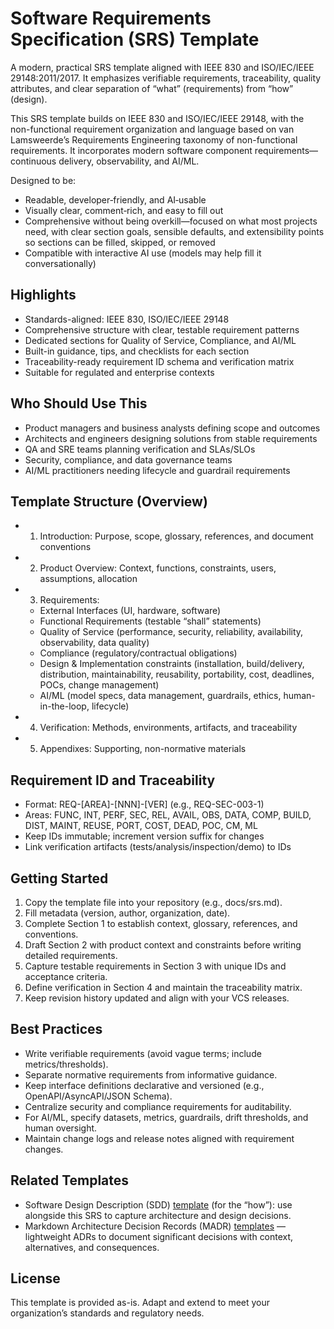 # Software Requirements Specification (SRS) Template

A modern, practical SRS template aligned with IEEE 830 and ISO/IEC/IEEE 29148:2011/2017. It emphasizes verifiable requirements, traceability, quality attributes, and clear separation of “what” (requirements) from “how” (design).

This SRS template builds on IEEE 830 and ISO/IEC/IEEE 29148, with the non-functional requirement organization and language based on van Lamsweerde’s Requirements Engineering taxonomy of non-functional requirements. It incorporates modern software component requirements—continuous delivery, observability, and AI/ML.

Designed to be:
- Readable, developer‑friendly, and AI‑usable
- Visually clear, comment‑rich, and easy to fill out
- Comprehensive without being overkill—focused on what most projects need, with clear section goals, sensible defaults, and extensibility points so sections can be filled, skipped, or removed
- Compatible with interactive AI use (models may help fill it conversationally)

## Highlights

- Standards-aligned: IEEE 830, ISO/IEC/IEEE 29148
- Comprehensive structure with clear, testable requirement patterns
- Dedicated sections for Quality of Service, Compliance, and AI/ML
- Built-in guidance, tips, and checklists for each section
- Traceability-ready requirement ID schema and verification matrix
- Suitable for regulated and enterprise contexts

## Who Should Use This

- Product managers and business analysts defining scope and outcomes
- Architects and engineers designing solutions from stable requirements
- QA and SRE teams planning verification and SLAs/SLOs
- Security, compliance, and data governance teams
- AI/ML practitioners needing lifecycle and guardrail requirements

## Template Structure (Overview)

- 1. Introduction: Purpose, scope, glossary, references, and document conventions
- 2. Product Overview: Context, functions, constraints, users, assumptions, allocation
- 3. Requirements:
    - External Interfaces (UI, hardware, software)
    - Functional Requirements (testable “shall” statements)
    - Quality of Service (performance, security, reliability, availability, observability, data quality)
    - Compliance (regulatory/contractual obligations)
    - Design & Implementation constraints (installation, build/delivery, distribution, maintainability, reusability, portability, cost, deadlines, POCs, change management)
    - AI/ML (model specs, data management, guardrails, ethics, human-in-the-loop, lifecycle)
- 4. Verification: Methods, environments, artifacts, and traceability
- 5. Appendixes: Supporting, non-normative materials

## Requirement ID and Traceability

- Format: REQ-[AREA]-[NNN]-[VER] (e.g., REQ-SEC-003-1)
- Areas: FUNC, INT, PERF, SEC, REL, AVAIL, OBS, DATA, COMP, BUILD, DIST, MAINT, REUSE, PORT, COST, DEAD, POC, CM, ML
- Keep IDs immutable; increment version suffix for changes
- Link verification artifacts (tests/analysis/inspection/demo) to IDs

## Getting Started

1. Copy the template file into your repository (e.g., docs/srs.md).
2. Fill metadata (version, author, organization, date).
3. Complete Section 1 to establish context, glossary, references, and conventions.
4. Draft Section 2 with product context and constraints before writing detailed requirements.
5. Capture testable requirements in Section 3 with unique IDs and acceptance criteria.
6. Define verification in Section 4 and maintain the traceability matrix.
7. Keep revision history updated and align with your VCS releases.

## Best Practices

- Write verifiable requirements (avoid vague terms; include metrics/thresholds).
- Separate normative requirements from informative guidance.
- Keep interface definitions declarative and versioned (e.g., OpenAPI/AsyncAPI/JSON Schema).
- Centralize security and compliance requirements for auditability.
- For AI/ML, specify datasets, metrics, guardrails, drift thresholds, and human oversight.
- Maintain change logs and release notes aligned with requirement changes.

## Related Templates

- Software Design Description (SDD) [template](https://github.com/jam01/SDD-Template) (for the “how”): use alongside this SRS to capture architecture and design decisions.
- Markdown Architecture Decision Records (MADR) [templates](https://adr.github.io/madr/) — lightweight ADRs to document significant decisions with context, alternatives, and consequences.

## License

This template is provided as-is. Adapt and extend to meet your organization’s standards and regulatory needs.